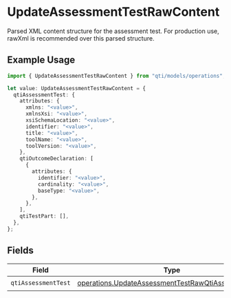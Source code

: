 # UpdateAssessmentTestRawContent

Parsed XML content structure for the assessment test. For production use, rawXml is recommended over this parsed structure.

## Example Usage

```typescript
import { UpdateAssessmentTestRawContent } from "qti/models/operations";

let value: UpdateAssessmentTestRawContent = {
  qtiAssessmentTest: {
    attributes: {
      xmlns: "<value>",
      xmlnsXsi: "<value>",
      xsiSchemaLocation: "<value>",
      identifier: "<value>",
      title: "<value>",
      toolName: "<value>",
      toolVersion: "<value>",
    },
    qtiOutcomeDeclaration: [
      {
        attributes: {
          identifier: "<value>",
          cardinality: "<value>",
          baseType: "<value>",
        },
      },
    ],
    qtiTestPart: [],
  },
};
```

## Fields

| Field                                                                                                                      | Type                                                                                                                       | Required                                                                                                                   | Description                                                                                                                |
| -------------------------------------------------------------------------------------------------------------------------- | -------------------------------------------------------------------------------------------------------------------------- | -------------------------------------------------------------------------------------------------------------------------- | -------------------------------------------------------------------------------------------------------------------------- |
| `qtiAssessmentTest`                                                                                                        | [operations.UpdateAssessmentTestRawQtiAssessmentTest](../../models/operations/updateassessmenttestrawqtiassessmenttest.md) | :heavy_check_mark:                                                                                                         | N/A                                                                                                                        |